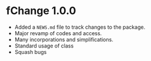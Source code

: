 # fChange 1.0.0

* Added a `NEWS.md` file to track changes to the package.
* Major revamp of codes and access.
* Many incorporations and simplifications.
* Standard usage of class
* Squash bugs
